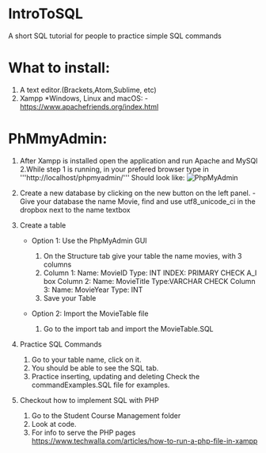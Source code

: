 # IntroToSQL
A short SQL tutorial for people to practice simple SQL commands



# What to install:
1. A text editor.(Brackets,Atom,Sublime, etc)
2. Xampp
    *Windows, Linux and macOS:
        -https://www.apachefriends.org/index.html

# PhMmyAdmin:
1. After Xampp is installed open the application and run Apache and MySQl
2.While step 1 is running, in your prefered browser type in '''http://localhost/phpmyadmin/'''
Should look like: ![PhpMyAdmin](https://www.dummies.com/wp-content/uploads/378050.image0.jpg)
3. Create a new database by clicking on the new button on the left panel.
    -Give your database the name Movie, find and use  utf8_unicode_ci in the dropbox next to the name textbox
4. Create a table
    * Option 1: Use the PhpMyAdmin GUI 
        1. On the Structure tab give your table the name movies, with 3 columns
        2. Column 1: Name: MovieID  Type: INT INDEX: PRIMARY CHECK A_I box 
           Column 2: Name: MovieTitle Type:VARCHAR CHECK 
           Column 3: Name: MovieYear  Type: INT
        3. Save your Table
        
    * Option 2: Import the MovieTable file
        1. Go to the import tab and import the MovieTable.SQL
    
    
5. Practice SQL Commands 
    1. Go to your table name, click on it.
    2. You should be able to see the SQL tab.
    3. Practice inserting, updating and deleting
    Check the commandExamples.SQL file for examples.

6. Checkout how to implement SQL with PHP 
    1. Go to the Student Course Management folder 
    2. Look at code. 
    3. For info to serve the PHP pages https://www.techwalla.com/articles/how-to-run-a-php-file-in-xampp
    